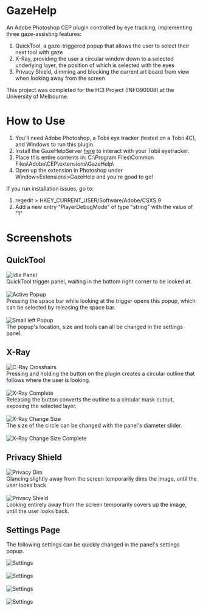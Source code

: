 # GazeHelp
An Adobe Photoshop CEP plugin controlled by eye tracking, implementing three
gaze-assisting features:

1. QuickTool, a gaze-triggered popup that allows the user to select their next tool with gaze
2. X-Ray, providing the user a circular window down to a selected underlying layer, the position of which is selected with the eyes
3. Privacy Shield, dimming and blocking the current art board from view when looking away from the screen

This project was completed for the HCI Project (INFO90008) at the University of Melbourne.

# How to Use
1. You'll need Adobe Photoshop, a Tobii eye tracker (tested on a Tobii 4C), and Windows to run this plugin.
2. Install the GazeHelpServer [here](https://github.com/rlewien3/GazeHelpServer) to interact with your Tobii eyetracker.
3. Place this entire contents in: C:&#92;Program Files&#92;Common Files&#92;Adobe&#92;CEP&#92;extensions&#92;GazeHelp\
4. Open up the extension in Photoshop under Window>Extensions>GazeHelp and you're good to go!

If you run installation issues, go to:
1. regedit > HKEY_CURRENT_USER/Software/Adobe/CSXS.9
2. Add a new entry "PlayerDebugMode" of type "string" with the value of "1"

# Screenshots

## QuickTool
![Idle Panel](screenshots/quicktool-idle-full-page.png)\
QuickTool trigger panel, waiting in the bottom right corner to be looked at.\
\
![Active Popup](screenshots/quicktool-popup.png)\
Pressing the space bar while looking at the trigger opens this popup, which can be selected by releasing the space bar.\
\
![Small left Popup](screenshots/quicktool-popup.png)\
The popup's location, size and tools can all be changed in the settings panel.

## X-Ray
![C-Ray Crosshairs](screenshots/xray-crosshairs.png)\
Pressing and holding the button on the plugin creates a circular outline that follows where the user is looking.\
\
![X-Ray Complete](screenshots/xray-done.png)\
Releasing the button converts the outline to a circular mask cutout, exposing the selected layer.\
\
![X-Ray Change Size](screenshots/xray-crosshairs-big.png)\
The size of the circle can be changed with the panel's diameter slider.\
\
![X-Ray Change Size Complete](screenshots/xray-done-big.png)
## Privacy Shield
![Privacy Dim](screenshots/privacy-shield-dimmed.png)\
Glancing slightly away from the screen temporarily dims the image, until the user looks back.\
\
![Privacy Shield](screenshots/privacy-shield-covered.png)\
Looking entirely away from the screen temporarily covers up the image, until the user looks back.

## Settings Page
The following settings can be quickly changed in the panel's settings popup.

![Settings](screenshots/settings-main.jpg)\
\
![Settings](screenshots/settings-quicktool.jpg)\
\
![Settings](screenshots/settings-xray.jpg)\
\
![Settings](screenshots/settings-privacy-shield.jpg)
